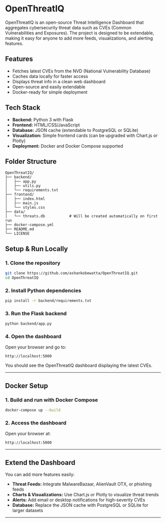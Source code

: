 # OpenThreatIQ

OpenThreatIQ is an open-source Threat Intelligence Dashboard that aggregates cybersecurity threat data such as CVEs (Common Vulnerabilities and Exposures). The project is designed to be extendable, making it easy for anyone to add more feeds, visualizations, and alerting features.

## Features
- Fetches latest CVEs from the NVD (National Vulnerability Database)
- Caches data locally for faster access
- Displays threat info in a clean web dashboard
- Open-source and easily extendable
- Docker-ready for simple deployment

## Tech Stack
- **Backend:** Python 3 with Flask
- **Frontend:** HTML/CSS/JavaScript
- **Database:** JSON cache (extendable to PostgreSQL or SQLite)
- **Visualization:** Simple frontend cards (can be upgraded with Chart.js or Plotly)
- **Deployment:** Docker and Docker Compose supported

## Folder Structure
```
OpenThreatIQ/
├── backend/
│   ├── app.py
│   ├── utils.py
│   └── requirements.txt
├── frontend/
│   ├── index.html
│   ├── main.js
│   └── styles.css
├── data/
│   └── threats.db           # Will be created automatically on first run
├── docker-compose.yml
├── README.md
└── LICENSE
```

## Setup & Run Locally

### 1. Clone the repository
```bash
git clone https://github.com/ashankobewatta/OpenThreatIQ.git
cd OpenThreatIQ
```

### 2. Install Python dependencies
```bash
pip install -r backend/requirements.txt
```

### 3. Run the Flask backend
```bash
python backend/app.py
```

### 4. Open the dashboard
Open your browser and go to:  
```
http://localhost:5000
```

You should see the OpenThreatIQ dashboard displaying the latest CVEs.

---

## Docker Setup

### 1. Build and run with Docker Compose
```bash
docker-compose up --build
```

### 2. Access the dashboard
Open your browser at:  
```
http://localhost:5000
```

---

## Extend the Dashboard

You can add more features easily:
- **Threat Feeds:** Integrate MalwareBazaar, AlienVault OTX, or phishing feeds
- **Charts & Visualizations:** Use Chart.js or Plotly to visualize threat trends
- **Alerts:** Add email or desktop notifications for high-severity CVEs
- **Database:** Replace the JSON cache with PostgreSQL or SQLite for larger datasets

---
